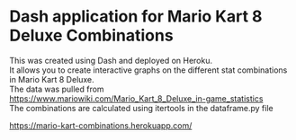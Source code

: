 # Dash application for Mario Kart 8 Deluxe Combinations <br>

This was created using Dash and deployed on Heroku. <br>
It allows you to create interactive graphs on the different stat combinations in Mario Kart 8 Deluxe. <br>
The data was pulled from https://www.mariowiki.com/Mario_Kart_8_Deluxe_in-game_statistics <br> 
The combinations are calculated using itertools in the dataframe.py file

https://mario-kart-combinations.herokuapp.com/
